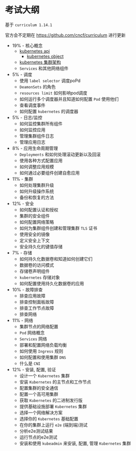 # 考试大纲

基于 `curriculum 1.14.1`

官方会不定期在 https://github.com/cncf/curriculum 进行更新

* 19% - 核心概念
  * [kubernetes api](core-concept/kubernetes-api-primitive.md)
    * [kubernetes object](core-concept/kubernetes-object.md)
  * [kubernetes 集群架构](core-concept/kubernetes-architecture/index.md)
  * `Services` 和其他网络组件
* 5% - 调度
  * 使用 `label selector` 调度poPd
  * `DeamonSets` 的角色
  * `resources limit` 如何影响pod调度
  * 如何运行多个调度器并且知道如何配置 `Pod` 使用他们
  * 查看调度事件
  * 如何配置 `kubernetes` 的调度器
* 5% - 日志/监控
  * 如何监控集群所有组件
  * 如何监控应用
  * 管理集群组件日志
  * 管理应用日志
* 8% - 应用生命周期管理
  * `Deployments` 和如何处理滚动更新以及回滚
  * 使用各种方式配置应用
  * 如何调整应用规模
  * 如何通过必要组件创建自愈应用
* 11% - 集群
  * 如何处理集群升级
  * 如何升级操作系统
  * 备份和恢复的方法
* 12% - 安全
  * 如何配置认证和授权
  * 集群的安全组件
  * 如何配置网络策略
  * 如何为集群组件创建和管理集群 `TLS` 证书
  * 使用安全的镜像
  * 定义安全上下文
  * 安全持久化的键值存储
* 7% - 存储
  * 如何持久化数据卷和知道如何创建它们
  * 数据卷的访问模式
  * 存储卷声明组件
  * `kubernetes` 存储对象
  * 如何配置使用持久化数据卷的应用
* 10% - 故障排查
  * 排查应用故障
  * 排查控制面板故障
  * 排查工作节点故障
  * 排查网络
* 11% - 网络
  * 集群节点的网络配置
  * `Pod` 网络概念
  * `Services` 网络
  * 部署和配置网络负载均衡
  * 如何使用 `Ingress` 规则
  * 如何配置和使用集群 `DNS`
  * 什么是 `CNI`
* 12% - 安装, 配置, 验证
  * 设计一个 `Kubernetes` 集群
  * 安装 `Kubernetes` 的主节点和工作节点
  * 配置集群的安全通信
  * 配置一个高可用集群
  * 获取 `Kubernetes` 的二进制发行版
  * 提供基础设施部署 `Kubernetes` 集群
  * 选择一个网络解决方案
  * 选择你的 `Kubernetes` 基础配置
  * 在你的集群上运行 `e2e` (端到端)测试
  * 分析e2e测试结果
  * 运行节点的e2e测试
  * 安装和使用 `kubeadmin` 来安装, 配置, 管理 `Kubernetes` 集群
  